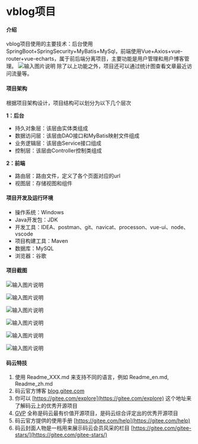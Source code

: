 # vblog项目

#### 介绍
vblog项目使用的主要技术：后台使用SpringBoot+SpringSecurity+MyBatis+MySql，前端使用Vue+Axios+vue-router+vue-echarts，属于前后端分离项目，主要功能是用户管理和用户博客管理。
![输入图片说明](https://images.gitee.com/uploads/images/2020/0811/132033_f3c435f6_6533994.jpeg "博客管理系统.jpeg")
除了以上功能之外，项目还可以通过统计图查看文章最近访问流量等。

#### 项目架构

根据项目架构设计，项目结构可以划分为以下几个层次

**1：后台** 
- 持久对象层：该层由实体类组成
- 数据访问层：该层由DAO接口和MyBatis映射文件组成
- 业务逻辑层：该层由Service接口组成
- 控制层：该层由Controller控制类组成

 **2：前端**
- 路由层：路由文件，定义了各个页面对应的url
- 视图层：存储视图和组件 

#### 项目开发及运行环境

- 操作系统：Windows
- Java开发包：JDK
- 开发工具：IDEA、postman、git、navicat、processon、vue-ui、node、vscode
- 项目构建工具：Maven
- 数据库：MySQL
- 浏览器：谷歌

#### 项目截图

![输入图片说明](https://images.gitee.com/uploads/images/2020/0811/140832_aad3372b_6533994.png "屏幕截图.png")

![输入图片说明](https://images.gitee.com/uploads/images/2020/0811/140850_0309f399_6533994.png "屏幕截图.png")

![输入图片说明](https://images.gitee.com/uploads/images/2020/0811/140904_5dc4246b_6533994.png "屏幕截图.png")

![输入图片说明](https://images.gitee.com/uploads/images/2020/0811/140914_1e483ff3_6533994.png "屏幕截图.png")

![输入图片说明](https://images.gitee.com/uploads/images/2020/0811/140925_1c49d7ca_6533994.png "屏幕截图.png")

![输入图片说明](https://images.gitee.com/uploads/images/2020/0811/141005_1e12e8d4_6533994.png "屏幕截图.png")

#### 码云特技

1.  使用 Readme\_XXX.md 来支持不同的语言，例如 Readme\_en.md, Readme\_zh.md
2.  码云官方博客 [blog.gitee.com](https://blog.gitee.com)
3.  你可以 [https://gitee.com/explore](https://gitee.com/explore) 这个地址来了解码云上的优秀开源项目
4.  [GVP](https://gitee.com/gvp) 全称是码云最有价值开源项目，是码云综合评定出的优秀开源项目
5.  码云官方提供的使用手册 [https://gitee.com/help](https://gitee.com/help)
6.  码云封面人物是一档用来展示码云会员风采的栏目 [https://gitee.com/gitee-stars/](https://gitee.com/gitee-stars/)
